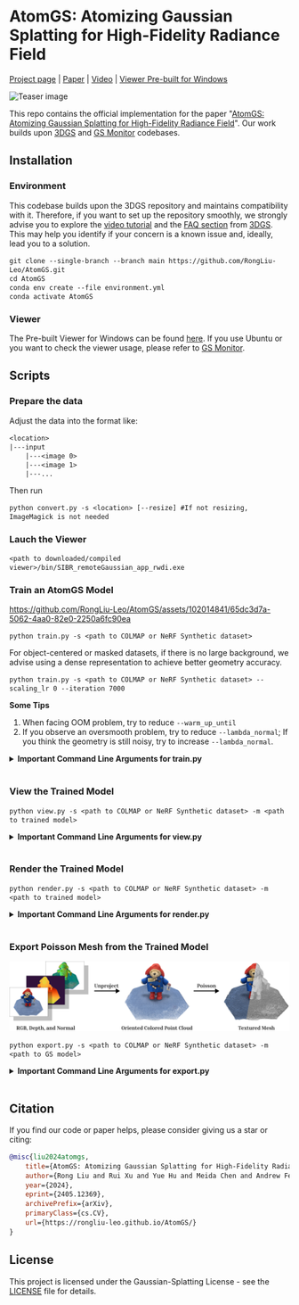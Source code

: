 # AtomGS: Atomizing Gaussian Splatting for High-Fidelity Radiance Field

[Project page](https://rongliu-leo.github.io/AtomGS/) | [Paper](https://arxiv.org/pdf/2405.12369) | [Video](https://www.youtube.com/watch?v=1B7oga_1BqE) | [Viewer Pre-built for Windows](https://drive.google.com/file/d/1DRFrtFUfz27QvQKOWbYXbRS2o2eSgaUT/view?usp=sharing)

![Teaser image](./assets/teaser.png)

This repo contains the official implementation for the paper "[AtomGS: Atomizing Gaussian Splatting for High-Fidelity Radiance Field](https://arxiv.org/pdf/2405.12369)". Our work builds upon [3DGS](https://github.com/graphdeco-inria/gaussian-splatting?tab=readme-ov-file) and [GS Monitor](https://github.com/RongLiu-Leo/Gaussian-Splatting-Monitor) codebases.

## Installation

### Environment
This codebase builds upon the 3DGS repository and maintains compatibility with it. Therefore, if you want to set up the repository smoothly, we strongly advise you to explore the [video tutorial](https://www.youtube.com/watch?v=UXtuigy_wYc) and the [FAQ section](https://github.com/graphdeco-inria/gaussian-splatting?tab=readme-ov-file#faq) from [3DGS](https://github.com/graphdeco-inria/gaussian-splatting?tab=readme-ov-file). This may help you identify if your concern is a known issue and, ideally, lead you to a solution.
```shell
git clone --single-branch --branch main https://github.com/RongLiu-Leo/AtomGS.git
cd AtomGS
conda env create --file environment.yml
conda activate AtomGS
```
### Viewer
The Pre-built Viewer for Windows can be found [here](https://drive.google.com/file/d/1DRFrtFUfz27QvQKOWbYXbRS2o2eSgaUT/view?usp=sharing). If you use Ubuntu or you want to check the viewer usage, please refer to [GS Monitor](https://github.com/RongLiu-Leo/Gaussian-Splatting-Monitor).

## Scripts

### Prepare the data
Adjust the data into the format like:
```
<location>
|---input
    |---<image 0>
    |---<image 1>
    |---...
```
Then run
```
python convert.py -s <location> [--resize] #If not resizing, ImageMagick is not needed
```

### Lauch the Viewer
```shell
<path to downloaded/compiled viewer>/bin/SIBR_remoteGaussian_app_rwdi.exe
```
### Train an AtomGS Model

https://github.com/RongLiu-Leo/AtomGS/assets/102014841/65dc3d7a-5062-4aa0-82e0-2250a6fc90ea


```shell
python train.py -s <path to COLMAP or NeRF Synthetic dataset>
```
For object-centered or masked datasets, if there is no large background, we advise using a dense representation to achieve better geometry accuracy.
```shell
python train.py -s <path to COLMAP or NeRF Synthetic dataset> --scaling_lr 0 --iteration 7000
```
**Some Tips**

1. When facing OOM problem, try to reduce ```--warm_up_until```
2. If you observe an oversmooth problem, try to reduce ```--lambda_normal```; If you think the geometry is still noisy, try to increase ```--lambda_normal```.
<details>
<summary><span style="font-weight: bold;">Important Command Line Arguments for train.py</span></summary>

  #### --source_path / -s
  Path to the source directory containing a COLMAP or Synthetic NeRF data set.
  #### --model_path / -m 
  Path where the trained model should be stored (```output/<random>``` by default).
  #### --prune_threshold
  Threshold is used to prune the Gaussians whose opacity falls below this value.
  #### --clone_threshold
  Threshold is used to clone the Gaussians whose positonal gradient exceeds this value.
  #### --split_threshold
  Threshold is used to split the Gaussians whose positonal gradient exceeds this value.
  #### --atom_proliferation_until
  Iteration where Atom Proliferation stops.
  #### --warm_up_until
  Iteration where warm-up strategy stops.
  #### --lambda_ssim
  Influence of MS-SSIM Loss.
  #### --lambda_normal
  Influence of Edge-Aware Normal Loss.
  #### --atom_init_quantile
  The percentile of Atom Scale initialization.

</details>
<br>


### View the Trained Model
```shell
python view.py -s <path to COLMAP or NeRF Synthetic dataset> -m <path to trained model> 
```
<details>
<summary><span style="font-weight: bold;">Important Command Line Arguments for view.py</span></summary>

  #### --source_path / -s
  Path to the source directory containing a COLMAP or Synthetic NeRF data set.
  #### --model_path / -m 
  Path where the trained model should be stored (```output/<random>``` by default).
  #### --iteration
  Specifies which of iteration to load.

</details>
<br>

### Render the Trained Model
```shell
python render.py -s <path to COLMAP or NeRF Synthetic dataset> -m <path to trained model> 
```
<details>
<summary><span style="font-weight: bold;">Important Command Line Arguments for render.py</span></summary>

  #### --source_path / -s
  Path to the source directory containing a COLMAP or Synthetic NeRF data set.
  #### --model_path / -m 
  Path where the trained model should be stored (```output/<random>``` by default).
  #### --render_mode
  Specifies which map to render (```rgb``` by default).

</details>
<br>

### Export Poisson Mesh from the Trained Model
![Teaser image](./assets/Mesh_Extraction.png)
```shell
python export.py -s <path to COLMAP or NeRF Synthetic dataset> -m <path to GS model>
```

<details>
<summary><span style="font-weight: bold;">Important Command Line Arguments for export.py</span></summary>

  #### --source_path / -s
  Path to the source directory containing a COLMAP or Synthetic NeRF data set.
  #### --model_path / -m 
  Path where the trained model should be stored (```output/<random>``` by default).
  #### --iteration
  Specifies which of iteration to load (```7000``` by default).
  #### --downsample
  Downsample ratio for fusing RGB, depth, and normal maps to Poisson Mesh.
  #### --depth_threshold
  Threshold is used to cut off the background.
  #### --poisson_depth
  The maximum possible depth of the octree used in Poisson Mesh Extraction.

</details>
<br>

## Citation
If you find our code or paper helps, please consider giving us a star or citing:
```bibtex
@misc{liu2024atomgs,
    title={AtomGS: Atomizing Gaussian Splatting for High-Fidelity Radiance Field}, 
    author={Rong Liu and Rui Xu and Yue Hu and Meida Chen and Andrew Feng},
    year={2024},
    eprint={2405.12369},
    archivePrefix={arXiv},
    primaryClass={cs.CV},
    url={https://rongliu-leo.github.io/AtomGS/}
}
```

## License

This project is licensed under the Gaussian-Splatting License - see the [LICENSE](LICENSE) file for details.
